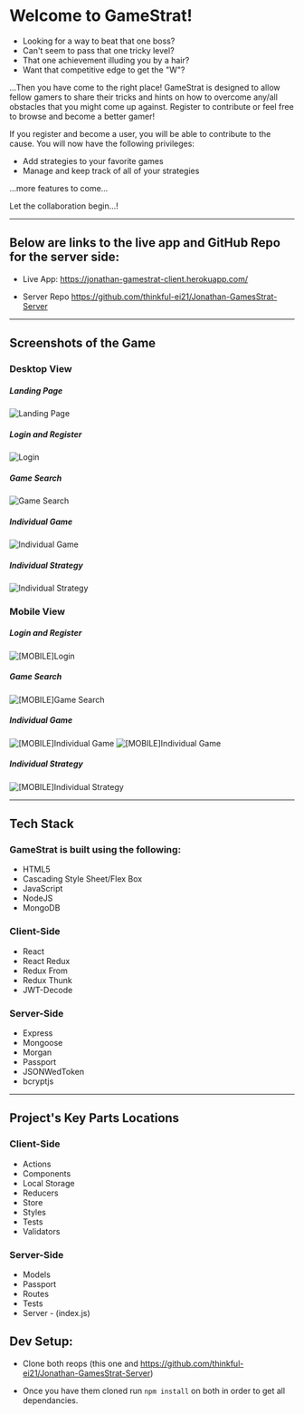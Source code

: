 
# Welcome to GameStrat!

  * Looking for a way to beat that one boss?
  * Can't seem to pass that one tricky level?
  * That one achievement illuding you by a hair?
  * Want that competitive edge to get the "W"?

...Then you have come to the right place! GameStrat is designed to
allow fellow gamers to share their tricks and hints on how to overcome
any/all obstacles that you might come up against. Register to
contribute or feel free to browse and become a better gamer!

If you register and become a user, you will be able to contribute to the
cause. You will now have the following privileges:

  * Add strategies to your favorite games
  * Manage and keep track of all of your strategies

...more features to come...

Let the collaboration begin...!

__________________________
## Below are links to the live app and GitHub Repo for the server side:
* Live App: https://jonathan-gamestrat-client.herokuapp.com/

* Server Repo https://github.com/thinkful-ei21/Jonathan-GamesStrat-Server

__________________________
## Screenshots of the Game

### Desktop View
##### Landing Page

![Landing Page](src/images/landing-page.png)

##### Login and Register
![Login](src/images/login.png)

##### Game Search
![Game Search](src/images/search.png)

##### Individual Game
![Individual Game](src/images/game.png)

##### Individual Strategy
![Individual Strategy](src/images/strat.png)

### Mobile View

##### Login and Register
![[MOBILE]Login](src/images/login-mobile.png)

##### Game Search
![[MOBILE]Game Search](src/images/search-mobile.png)

##### Individual Game
![[MOBILE]Individual Game](src/images/game-mobile1.png)
![[MOBILE]Individual Game](src/images/game-mobile2.png)

##### Individual Strategy
![[MOBILE]Individual Strategy](src/images/strat-mobile.png)

__________________________
## Tech Stack

### GameStrat is built using the following:
 
* HTML5
* Cascading Style Sheet/Flex Box
* JavaScript
* NodeJS
* MongoDB

### Client-Side

* React
* React Redux
* Redux From
* Redux Thunk
* JWT-Decode

### Server-Side

* Express
* Mongoose
* Morgan
* Passport
* JSONWedToken
* bcryptjs
__________________________
## Project's Key Parts Locations

### Client-Side
* Actions
* Components 
* Local Storage
* Reducers
* Store
* Styles
* Tests
* Validators

### Server-Side
* Models
* Passport
* Routes
* Tests
* Server - (index.js)

## Dev Setup:

* Clone both reops (this one and https://github.com/thinkful-ei21/Jonathan-GamesStrat-Server)

* Once you have them cloned run `npm install` on both in order to get all dependancies.

